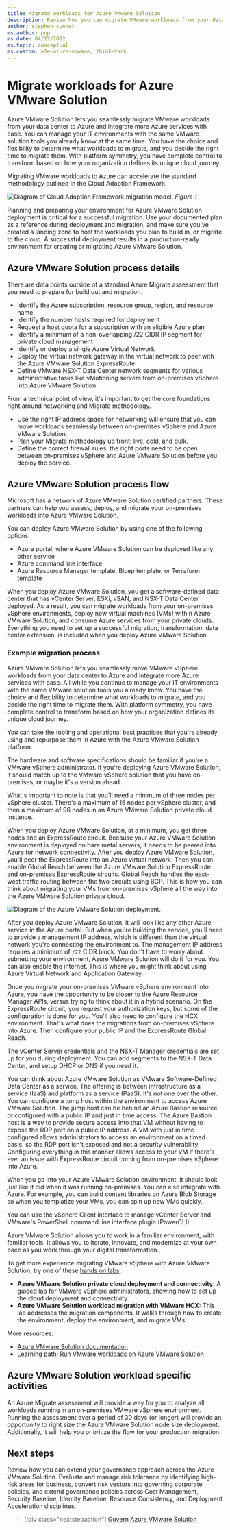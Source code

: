 ```yaml
---
title: Migrate workloads for Azure VMware Solution
description: Review how you can migrate VMware workloads from your data center to Azure
author: stephen-sumner
ms.author: pnp
ms.date: 04/22/2022
ms.topic: conceptual
ms.custom: e2e-azure-vmware, think-tank
---
```


# Migrate workloads for Azure VMware Solution

Azure VMware Solution lets you seamlessly migrate VMware workloads from your data center to Azure and integrate more Azure services with ease. You can manage your IT environments with the same VMware solution tools you already know at the same time. You have the choice and flexibility to determine what workloads to migrate, and you decide the right time to migrate them. With platform symmetry, you have complete control to transform based on how your organization defines its unique cloud journey.

Migrating VMware workloads to Azure can accelerate the standard methodology outlined in the Cloud Adoption Framework.

![Diagram of Cloud Adoption Framework migration model.](../../_images/migrate/methodology.png)
*Figure 1*

Planning and preparing your environment for Azure VMware Solution deployment is critical for a successful migration. Use your documented plan as a reference during deployment and migration, and make sure you've created a landing zone to host the workloads you plan to build in, or migrate to the cloud. A successful deployment results in a production-ready environment for creating or migrating Azure VMware Solution.

## Azure VMware Solution process details

There are data points outside of a standard Azure Migrate assessment that you need to prepare for build out and migration.

- Identify the Azure subscription, resource group, region, and resource name
- Identify the number hosts required for deployment
- Request a host quota for a subscription with an eligible Azure plan
- Identify a minimum of a non-overlapping /22 CIDR IP segment for private cloud management
- Identify or deploy a single Azure Virtual Network
- Deploy the virtual network gateway in the virtual network to peer with the Azure VMware Solution ExpressRoute
- Define VMware NSX-T Data Center network segments for various administrative tasks like vMotioning servers from on-premises vSphere into Azure VMware Solution

From a technical point of view, it's important to get the core foundations right around networking and Migrate methodology.

- Use the right IP address space for networking will ensure that you can move workloads seamlessly between on-premises vSphere and Azure VMware Solution.
- Plan your Migrate methodology up front: live, cold, and bulk.
- Define the correct firewall rules: the right ports need to be open between on-premises vSphere and Azure VMware Solution before you deploy the service.

## Azure VMware Solution process flow

Microsoft has a network of Azure VMware Solution certified partners. These partners can help you assess, deploy, and migrate your on-premises workloads into Azure VMware Solution.

You can deploy Azure VMware Solution by using one of the following options:

- Azure portal, where Azure VMware Solution can be deployed like any other service
- Azure command line interface
- Azure Resource Manager template, Bicep template, or Terraform template

When you deploy Azure VMware Solution, you get a software-defined data center that has vCenter Server, ESXi, vSAN, and NSX-T Data Center deployed. As a result, you can migrate workloads from your on-premises vSphere environments, deploy new virtual machines (VMs) within Azure VMware Solution, and consume Azure services from your private clouds. Everything you need to set up a successful migration, transformation, data center extension, is included when you deploy Azure VMware Solution.

### Example migration process

Azure VMware Solution lets you seamlessly move VMware vSphere workloads from your data center to Azure and integrate more Azure services with ease. All while you continue to manage your IT environments with the same VMware solution tools you already know. You have the choice and flexibility to determine what workloads to migrate, and you decide the right time to migrate them. With platform symmetry, you have complete control to transform based on how your organization defines its unique cloud journey.

You can take the tooling and operational best practices that you're already using and repurpose them in Azure with the Azure VMware Solution platform.

The hardware and software specifications should be familiar if you're a VMware vSphere administrator. If you're deploying Azure VMware Solution, it should match up to the VMware vSphere solution that you have on-premises, or maybe it's a version ahead.

What's important to note is that you'll need a minimum of three nodes per vSphere cluster. There's a maximum of 16 nodes per vSphere cluster, and then a maximum of 96 nodes in an Azure VMware Solution private cloud instance.

When you deploy Azure VMware Solution, at a minimum, you get three nodes and an ExpressRoute circuit. Because your Azure VMware Solution environment is deployed on bare metal servers, it needs to be peered into Azure for network connectivity. After you deploy Azure VMware Solution, you'll peer the ExpressRoute into an Azure virtual network. Then you can enable Global Reach between the Azure VMware Solution ExpressRoute and on-premises ExpressRoute circuits. Global Reach handles the east-west traffic routing between the two circuits using BGP. This is how you can think about migrating your VMs from on-premises vSphere all the way into the Azure VMware Solution private cloud.

![Diagram of the Azure VMware Solution deployment.](./media/azure-vmware-solution-deployment.png)

After you deploy Azure VMware Solution, it will look like any other Azure service in the Azure portal. But when you're building the service, you'll need to provide a management IP address, which is different than the virtual network you're connecting the environment to. The management IP address requires a minimum of `/22` CIDR block. You don't have to worry about subnetting your environment, Azure VMware Solution will do it for you. You can also enable the internet. This is where you might think about using Azure Virtual Network and Application Gateway.

Once you migrate your on-premises VMware vSphere environment into Azure, you have the opportunity to be closer to the Azure Resource Manager APIs, versus trying to think about it in a hybrid scenario. On the ExpressRoute circuit, you request your authorization keys, but some of the configuration is done for you. You'll also need to configure the HCX environment. That's what does the migrations from on-premises vSphere into Azure. Then configure your public IP and the ExpressRoute Global Reach.

The vCenter Server credentials and the NSX-T Manager credentials are set up for you during deployment. You can add segments to the NSX-T Data Center, and setup DHCP or DNS if you need it.

You can think about Azure VMware Solution as VMware Software-Defined Data Center as a service. The offering is between infrastructure as a service (IaaS) and platform as a service (PaaS). It's not one over the other. You can configure a jump host within the environment to access Azure VMware Solution. The jump host can be behind an Azure Bastion resource or configured with a public IP and just in time access. The Azure Bastion host is a way to provide secure access into that VM without having to expose the RDP port on a public IP address. A VM with just in time configured allows administrators to access an environment on a timed basis, so the RDP port isn't exposed and not a security vulnerability. Configuring everything in this manner allows access to your VM if there's ever an issue with ExpressRoute circuit coming from on-premises vSphere into Azure.

When you go into your Azure VMware Solution environment, it should look just like it did when it was running on-premises. You can also integrate with Azure. For example, you can build content libraries on Azure Blob Storage so when you templatize your VMs, you can spin up new VMs quickly.

You can use the vSphere Client interface to manage vCenter Server and VMware's PowerShell command line interface plugin (PowerCLI).

Azure VMware Solution allows you to work in a familiar environment, with familiar tools. It allows you to iterate, innovate, and modernize at your own pace as you work through your digital transformation.

To get more experience migrating VMware vSphere with Azure VMware Solution, try one of these [hands on labs](https://labs.hol.vmware.com/HOL/).

- **Azure VMware Solution private cloud deployment and connectivity:** A guided lab for VMware vSphere administrators, showing how to set up the cloud deployment and connectivity.
- **Azure VMware Solution workload migration with VMware HCX:** This lab addresses the migration components. It walks through how to create the environment, deploy the environment, and migrate VMs.

More resources:

- [Azure VMware Solution documentation](/azure/azure-vmware/)
- Learning path: [Run VMware workloads on Azure VMware Solution](/training/paths/run-vmware-workloads-azure-vmware-solution/)

## Azure VMware Solution workload specific activities

An Azure Migrate assessment will provide a way for you to analyze all workloads running in an on-premises VMware vSphere environment. Running the assessment over a period of 30 days (or longer) will provide an opportunity to right size the Azure VMware Solution node size deployment. Additionally, it will help you prioritize the flow for your production migration.

## Next steps

Review how you can extend your governance approach across the Azure VMware Solution. Evaluate and manage risk tolerance by identifying high-risk areas for business, convert risk vectors into governing corporate policies, and extend governance policies across Cost Management, Security Baseline, Identity Baseline, Resource Consistency, and Deployment Acceleration disciplines.

> [!div class="nextstepaction"]
> [Govern Azure VMware Solution](./govern.md)

